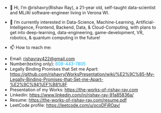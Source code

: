 - 👋 Hi, I’m @rishavry(Rishav Ray), a 21-year old, self-taught data-scientist and ML/AI software-engineer living in Verona WI.

- 👀 I’m currently interested in Data-Science, Machine-Learning, Artificial-Intelligence, Frontend, Backend, Data, & Cloud-Computing, with plans to get into deep-learning, data-engineering, game-development, VR, robotics, & quantum computing in the future!
  
- 📫 How to reach me:
* Email: rishavray422@gmail.com
* Number(texting only): <span style="color:#03b6fc">608-443-7805</span>
* Legally Binding Promises that Set me Apart: https://github.com/rishavry/WorksPresentation/wiki/%E2%9C%85-My-Legally-Binding-Promises-that-Set-me-Apart-%E2%9C%94%EF%B8%8F
* Presentation of my Works: https://the-works-of-rishav-ray.com
* Linkedin: https://www.linkedin.com/in/rishav-ray-91a85836a/
* Resume: https://the-works-of-rishav-ray.com/resume.pdf
* LeetCode profile: https://leetcode.com/u/ocoDFiROav/
